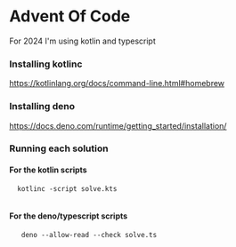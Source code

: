 # Advent Of Code

For 2024 I'm using kotlin and typescript

### Installing kotlinc
https://kotlinlang.org/docs/command-line.html#homebrew

### Installing deno
https://docs.deno.com/runtime/getting_started/installation/

### Running each solution


#### For the kotlin scripts

```
  kotlinc -script solve.kts
  
```

#### For the deno/typescript scripts

```
   deno --allow-read --check solve.ts
```